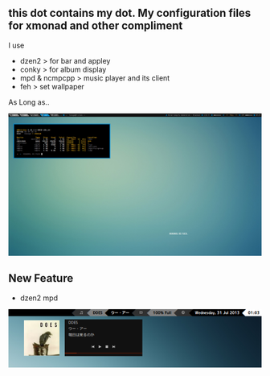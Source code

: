 this dot contains my dot. 
My configuration files for xmonad and other compliment
------------------------------------------------------
I use

+  dzen2 > for bar and appley
+  conky > for album display
+  mpd & ncmpcpp > music player and its client
+  feh > set wallpaper

As Long as..

![My Screenshot](minimalasfuck.png)

New Feature
-----------
+ dzen2 mpd

![My Screenshot](currentmpd.png "SPRING")
